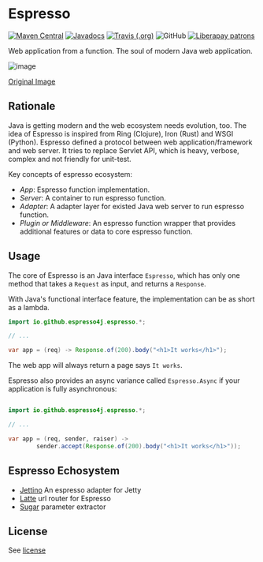 # Espresso

[![Maven Central](https://img.shields.io/maven-central/v/io.github.espresso4j/espresso.svg)](https://search.maven.org/artifact/io.github.espresso4j/espresso)
[![Javadocs](http://www.javadoc.io/badge/io.github.espresso4j/espresso.svg)](http://www.javadoc.io/doc/io.github.espresso4j/espresso)
[![Travis (.org)](https://img.shields.io/travis/espresso4j/espresso.svg)](https://travis-ci.org/espresso4j/espresso)
![GitHub](https://img.shields.io/github/license/espresso4j/espresso.svg)
[![Liberapay patrons](https://img.shields.io/liberapay/patrons/Sunng.svg)](https://liberapay.com/Sunng/donate)

Web application from a function. The soul of modern Java web
application.

![image](https://images.unsplash.com/photo-1510591509098-f4fdc6d0ff04?ixlib=rb-0.3.5&ixid=eyJhcHBfaWQiOjEyMDd9&s=ab7082dc38626751767a3fd846a8919c&dpr=1&auto=format&fit=crop&w=500&q=80&cs=tinysrgb)

[Original Image](https://unsplash.com/photos/IE-gdqEg45M)

## Rationale

Java is getting modern and the web ecosystem needs evolution, too. The
idea of Espresso is inspired from Ring (Clojure), Iron (Rust) and WSGI
(Python). Espresso defined a protocol between web
application/framework and web server. It tries to replace Servlet API,
which is heavy, verbose, complex and not friendly for unit-test.

Key concepts of espresso ecosystem:

* *App*: Espresso function implementation.
* *Server*: A container to run espresso function.
* *Adapter*: A adapter layer for existed Java web server to run
  espresso function.
* *Plugin or Middleware*: An espresso function wrapper that provides
  additional features or data to core espresso function.

## Usage

The core of Espresso is an Java interface `Espresso`, which has only
one method that takes a `Request` as input, and returns a `Response`.

With Java's functional interface feature, the implementation can be as
short as a lambda.

```java
import io.github.espresso4j.espresso.*;

// ...

var app = (req) -> Response.of(200).body("<h1>It works</h1>");
```

The web app will always return a page says `It works`.

Espresso also provides an async variance called `Espresso.Async` if
your application is fully asynchronous:

```java

import io.github.espresso4j.espresso.*;

// ...

var app = (req, sender, raiser) ->
        sender.accept(Response.of(200).body("<h1>It works</h1>"));
```

## Espresso Echosystem

* [Jettino](https://github.com/espresso4j/jettino) An espresso adapter
  for Jetty
* [Latte](https://github.com/espresso4j/latte) url router for Espresso
* [Sugar](https://github.com/espresso4j/sugar) parameter extractor

## License

See [license](https://github.com/espresso4j/espresso/blob/master/LICENSE)
